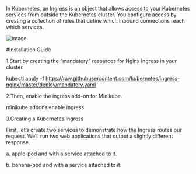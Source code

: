 In Kubernetes, an Ingress is an object that allows access to your Kubernetes services from outside the Kubernetes cluster. You configure access by creating a collection of 
rules that define which inbound connections reach which services.


![image](https://github.com/user-attachments/assets/7c6cf200-de56-4b73-95e0-5e3477bbe2e7)


#Installation Guide

1.Start by creating the “mandatory” resources for Nginx Ingress in your cluster.

kubectl apply -f https://raw.githubusercontent.com/kubernetes/ingress-nginx/master/deploy/mandatory.yaml


2.Then, enable the ingress add-on for Minikube.

minikube addons enable ingress


3.Creating a Kubernetes Ingress

First, let’s create two services to demonstrate how the Ingress routes our request. We’ll run two web applications that output a slightly different response.

a. apple-pod and with a service attached to it. 

b. banana-pod and with a service attached to it. 



